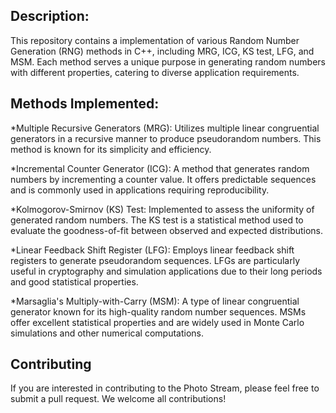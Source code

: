 ## Description:
<p id="description">This repository contains a implementation of various Random Number Generation (RNG) methods in C++, including MRG, ICG, KS test, LFG, and MSM. Each method serves a unique purpose in generating random numbers with different properties, catering to diverse application requirements.</p>
 
  


<h2> Methods Implemented:</h2>

*Multiple Recursive Generators (MRG): Utilizes multiple linear congruential generators in a recursive manner to produce pseudorandom numbers. This method is known for its simplicity and efficiency.

*Incremental Counter Generator (ICG): A method that generates random numbers by incrementing a counter value. It offers predictable sequences and is commonly used in applications requiring reproducibility.

*Kolmogorov-Smirnov (KS) Test: Implemented to assess the uniformity of generated random numbers. The KS test is a statistical method used to evaluate the goodness-of-fit between observed and expected distributions.

*Linear Feedback Shift Register (LFG): Employs linear feedback shift registers to generate pseudorandom sequences. LFGs are particularly useful in cryptography and simulation applications due to their long periods and good statistical properties.

*Marsaglia's Multiply-with-Carry (MSM): A type of linear congruential generator known for its high-quality random number sequences. MSMs offer excellent statistical properties and are widely used in Monte Carlo simulations and other numerical computations.




## Contributing
If you are interested in contributing to the Photo Stream, please feel free to submit a pull request. We welcome all contributions!


